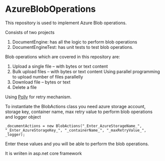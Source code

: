 # AzureBlobOperations

This repository is used to implement Azure Blob operations.

Consists of two projects 
1. DocumentEngine: has all the logic to perform blob operations 
2. DocumentEngineTest: has unit tests to test blob operations.

Blob operations which are covered in this repository are:
1.	Upload a single file – with bytes or text content
2.	Bulk upload files – with bytes or text content
Using parallel programming to upload number of files parallelly
3.	Download file – bytes or text
4.	Delete a file

Using [Polly](https://github.com/App-vNext/Polly) for retry mechanism.

To instantiate the BlobActions class you need azure storage account, storage key, container name, max retry value to perform blob operations and logger object
```
_documentActions = new BlobActions("_Enter_AzureStorageName_", "_Enter_AzureStorageKey_", "_containerName_", "_maxRetryValue_", _logger);
```
Enter these values and you will be able to perform the blob operations.

It is wriiten in asp.net core framework
